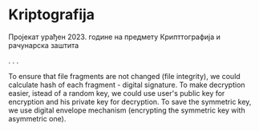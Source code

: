# Kriptografija
Пројекат урађен 2023. године на предмету Крипттографија и рачунарска заштита

.
.
.
 
To ensure that file fragments are not changed (file integrity), we could calculate hash of each fragment - digital signature.
To make decryption easier, istead of a random key, we could use user's public key for encryption and his private key for decryption.
To save the symmetric key, we use digital envelope mechanism (encrypting the symmetric key with asymmetric one).
 

